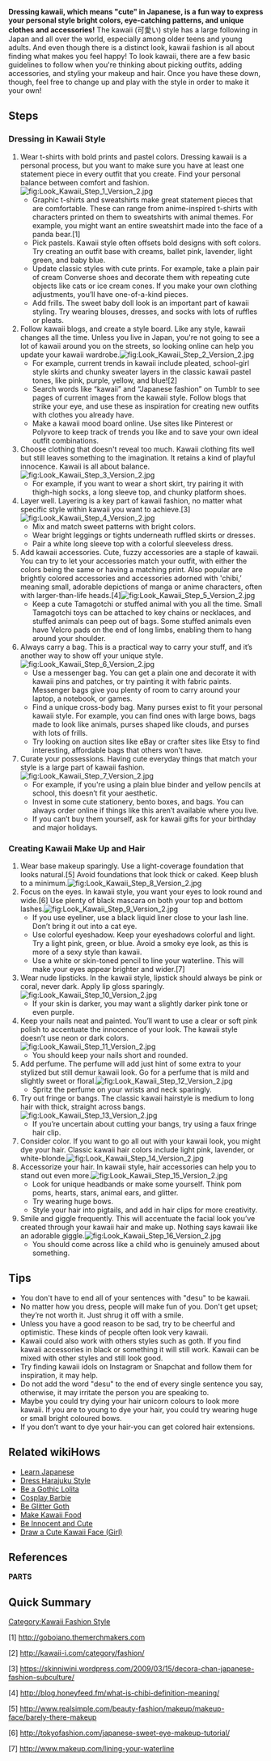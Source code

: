 **Dressing kawaii, which means "cute" in Japanese, is a fun way to
express your personal style bright colors, eye-catching patterns, and
unique clothes and accessories!** The kawaii (可愛い) style has a large
following in Japan and all over the world, especially among older teens
and young adults. And even though there is a distinct look, kawaii
fashion is all about finding what makes you feel happy! To look kawaii,
there are a few basic guidelines to follow when you're thinking about
picking outfits, adding accessories, and styling your makeup and hair.
Once you have these down, though, feel free to change up and play with
the style in order to make it your own!

## Steps

### Dressing in Kawaii Style

1.  Wear t-shirts with bold prints and pastel colors. Dressing kawaii is
    a personal process, but you want to make sure you have at least one
    statement piece in every outfit that you create. Find your personal
    balance between comfort and
    fashion.![](Look_Kawaii_Step_1_Version_2.jpg "fig:Look_Kawaii_Step_1_Version_2.jpg")
    -   Graphic t-shirts and sweatshirts make great statement pieces
        that are comfortable. These can range from anime-inspired
        t-shirts with characters printed on them to sweatshirts with
        animal themes. For example, you might want an entire sweatshirt
        made into the face of a panda bear.[1]
    -   Pick pastels. Kawaii style often offsets bold designs with soft
        colors. Try creating an outfit base with creams, ballet pink,
        lavender, light green, and baby blue.
    -   Update classic styles with cute prints. For example, take a
        plain pair of cream Converse shoes and decorate them with
        repeating cute objects like cats or ice cream cones. If you make
        your own clothing adjustments, you’ll have one-of-a-kind pieces.
    -   Add frills. The sweet baby doll look is an important part of
        kawaii styling. Try wearing blouses, dresses, and socks with
        lots of ruffles or pleats.
2.  Follow kawaii blogs, and create a style board. Like any style,
    kawaii changes all the time. Unless you live in Japan, you're not
    going to see a lot of kawaii around you on the streets, so looking
    online can help you update your kawaii
    wardrobe.![](Look_Kawaii_Step_2_Version_2.jpg "fig:Look_Kawaii_Step_2_Version_2.jpg")
    -   For example, current trends in kawaii include pleated,
        school-girl style skirts and chunky sweater layers in the
        classic kawaii pastel tones, like pink, purple, yellow, and
        blue![2]
    -   Search words like “kawaii” and “Japanese fashion” on Tumblr to
        see pages of current images from the kawaii style. Follow blogs
        that strike your eye, and use these as inspiration for creating
        new outfits with clothes you already have.
    -   Make a kawaii mood board online. Use sites like Pinterest or
        Polyvore to keep track of trends you like and to save your own
        ideal outfit combinations.
3.  Choose clothing that doesn't reveal too much. Kawaii clothing fits
    well but still leaves something to the imagination. It retains a
    kind of playful innocence. Kawaii is all about
    balance.![](Look_Kawaii_Step_3_Version_2.jpg "fig:Look_Kawaii_Step_3_Version_2.jpg")
    -   For example, if you want to wear a short skirt, try pairing it
        with thigh-high socks, a long sleeve top, and chunky platform
        shoes.
4.  Layer well. Layering is a key part of kawaii fashion, no matter what
    specific style within kawaii you want to
    achieve.[3]![](Look_Kawaii_Step_4_Version_2.jpg "fig:Look_Kawaii_Step_4_Version_2.jpg")
    -   Mix and match sweet patterns with bright colors.
    -   Wear bright leggings or tights underneath ruffled skirts or
        dresses.
    -   Pair a white long sleeve top with a colorful sleeveless dress.
5.  Add kawaii accessories. Cute, fuzzy accessories are a staple of
    kawaii. You can try to let your accessories match your outfit, with
    either the colors being the same or having a matching print. Also
    popular are brightly colored accessories and accessories adorned
    with 'chibi,’ meaning small, adorable depictions of manga or anime
    characters, often with larger-than-life
    heads.[4]![](Look_Kawaii_Step_5_Version_2.jpg "fig:Look_Kawaii_Step_5_Version_2.jpg")
    -   Keep a cute Tamagotchi or stuffed animal with you all the time.
        Small Tamagotchi toys can be attached to key chains or
        necklaces, and stuffed animals can peep out of bags. Some
        stuffed animals even have Velcro pads on the end of long limbs,
        enabling them to hang around your shoulder.
6.  Always carry a bag. This is a practical way to carry your stuff, and
    it’s another way to show off your unique
    style.![](Look_Kawaii_Step_6_Version_2.jpg "fig:Look_Kawaii_Step_6_Version_2.jpg")
    -   Use a messenger bag. You can get a plain one and decorate it
        with kawaii pins and patches, or try painting it with fabric
        paints. Messenger bags give you plenty of room to carry around
        your laptop, a notebook, or games.
    -   Find a unique cross-body bag. Many purses exist to fit your
        personal kawaii style. For example, you can find ones with large
        bows, bags made to look like animals, purses shaped like clouds,
        and purses with lots of frills.
    -   Try looking on auction sites like eBay or crafter sites like
        Etsy to find interesting, affordable bags that others won’t
        have.
7.  Curate your possessions. Having cute everyday things that match your
    style is a large part of kawaii
    fashion.![](Look_Kawaii_Step_7_Version_2.jpg "fig:Look_Kawaii_Step_7_Version_2.jpg")
    -   For example, if you're using a plain blue binder and yellow
        pencils at school, this doesn’t fit your aesthetic.
    -   Invest in some cute stationery, bento boxes, and bags. You can
        always order online if things like this aren’t available where
        you live.
    -   If you can’t buy them yourself, ask for kawaii gifts for your
        birthday and major holidays.

### Creating Kawaii Make Up and Hair

1.  Wear base makeup sparingly. Use a light-coverage foundation that
    looks natural.[5] Avoid foundations that look thick or caked. Keep
    blush to a
    minimum.![](Look_Kawaii_Step_8_Version_2.jpg "fig:Look_Kawaii_Step_8_Version_2.jpg")
2.  Focus on the eyes. In kawaii style, you want your eyes to look round
    and wide.[6] Use plenty of black mascara on both your top and bottom
    lashes.![](Look_Kawaii_Step_9_Version_2.jpg "fig:Look_Kawaii_Step_9_Version_2.jpg")
    -   If you use eyeliner, use a black liquid liner close to your lash
        line. Don’t bring it out into a cat eye.
    -   Use colorful eyeshadow. Keep your eyeshadows colorful and light.
        Try a light pink, green, or blue. Avoid a smoky eye look, as
        this is more of a sexy style than kawaii.
    -   Use a white or skin-toned pencil to line your waterline. This
        will make your eyes appear brighter and wider.[7]
3.  Wear nude lipsticks. In the kawaii style, lipstick should always be
    pink or coral, never dark. Apply lip gloss
    sparingly.![](Look_Kawaii_Step_10_Version_2.jpg "fig:Look_Kawaii_Step_10_Version_2.jpg")
    -   If your skin is darker, you may want a slightly darker pink tone
        or even purple.
4.  Keep your nails neat and painted. You’ll want to use a clear or soft
    pink polish to accentuate the innocence of your look. The kawaii
    style doesn’t use neon or dark
    colors.![](Look_Kawaii_Step_11_Version_2.jpg "fig:Look_Kawaii_Step_11_Version_2.jpg")
    -   You should keep your nails short and rounded.
5.  Add perfume. The perfume will add just hint of some extra to your
    stylized but still demur kawaii look. Go for a perfume that is mild
    and slightly sweet or
    floral.![](Look_Kawaii_Step_12_Version_2.jpg "fig:Look_Kawaii_Step_12_Version_2.jpg")
    -   Spritz the perfume on your wrists and neck sparingly.
6.  Try out fringe or bangs. The classic kawaii hairstyle is medium to
    long hair with thick, straight across
    bangs.![](Look_Kawaii_Step_13_Version_2.jpg "fig:Look_Kawaii_Step_13_Version_2.jpg")
    -   If you’re uncertain about cutting your bangs, try using a faux
        fringe hair clip.
7.  Consider color. If you want to go all out with your kawaii look, you
    might dye your hair. Classic kawaii hair colors include light pink,
    lavender, or
    white-blonde.![](Look_Kawaii_Step_14_Version_2.jpg "fig:Look_Kawaii_Step_14_Version_2.jpg")
8.  Accessorize your hair. In kawaii style, hair accessories can help
    you to stand out even
    more.![](Look_Kawaii_Step_15_Version_2.jpg "fig:Look_Kawaii_Step_15_Version_2.jpg")
    -   Look for unique headbands or make some yourself. Think pom poms,
        hearts, stars, animal ears, and glitter.
    -   Try wearing huge bows.
    -   Style your hair into pigtails, and add in hair clips for more
        creativity.
9.  Smile and giggle frequently. This will accentuate the facial look
    you’ve created through your kawaii hair and make up. Nothing says
    kawaii like an adorable
    giggle.![](Look_Kawaii_Step_16_Version_2.jpg "fig:Look_Kawaii_Step_16_Version_2.jpg")
    -   You should come across like a child who is genuinely amused
        about something.

## Tips

-   You don't have to end all of your sentences with "desu" to be
    kawaii.
-   No matter how you dress, people will make fun of you. Don't get
    upset; they’re not worth it. Just shrug it off with a smile.
-   Unless you have a good reason to be sad, try to be cheerful and
    optimistic. These kinds of people often look very kawaii.
-   Kawaii could also work with others styles such as goth. If you find
    kawaii accessories in black or something it will still work. Kawaii
    can be mixed with other styles and still look good.
-   Try finding kawaii idols on Instagram or Snapchat and follow them
    for inspiration, it may help.
-   Do not add the word "desu" to the end of every single sentence you
    say, otherwise, it may irritate the person you are speaking to.
-   Maybe you could try dying your hair unicorn colours to look more
    kawaii. If you are to young to dye your hair, you could try wearing
    huge or small bright coloured bows.
-   If you don’t want to dye your hair-you can get colored hair
    extensions.

## Related wikiHows

-   [Learn Japanese](Learn_Japanese "wikilink")
-   [Dress Harajuku Style](Dress_Harajuku_Style "wikilink")
-   [Be a Gothic Lolita](Be_a_Gothic_Lolita "wikilink")
-   [Cosplay Barbie](Cosplay_Barbie "wikilink")
-   [Be Glitter Goth](Be_Glitter_Goth "wikilink")
-   [Make Kawaii Food](Make_Kawaii_Food "wikilink")
-   [Be Innocent and Cute](Be_Innocent_and_Cute "wikilink")
-   [Draw a Cute Kawaii Face
    (Girl)](Draw_a_Cute_Kawaii_Face_(Girl) "wikilink")

## References

__PARTS__

## Quick Summary

[Category:Kawaii Fashion
Style](Category:Kawaii_Fashion_Style "wikilink")

[1] <http://goboiano.themerchmakers.com>

[2] <http://kawaii-i.com/category/fashion/>

[3] <https://skinniwini.wordpress.com/2009/03/15/decora-chan-japanese-fashion-subculture/>

[4] <http://blog.honeyfeed.fm/what-is-chibi-definition-meaning/>

[5] <http://www.realsimple.com/beauty-fashion/makeup/makeup-face/barely-there-makeup>

[6] <http://tokyofashion.com/japanese-sweet-eye-makeup-tutorial/>

[7] <http://www.makeup.com/lining-your-waterline>